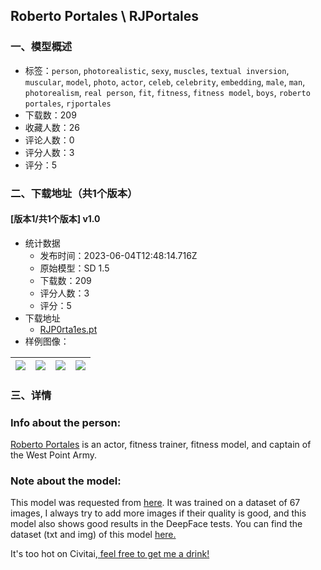 ## Roberto Portales \ RJPortales
### 一、模型概述

- 标签：`person`, `photorealistic`, `sexy`, `muscles`, `textual inversion`, `muscular`, `model`, `photo`, `actor`, `celeb`, `celebrity`, `embedding`, `male`, `man`, `photorealism`, `real person`, `fit`, `fitness`, `fitness model`, `boys`, `roberto portales`, `rjportales`
- 下载数：209
- 收藏人数：26
- 评论人数：0
- 评分人数：3
- 评分：5

### 二、下载地址（共1个版本）

#### [版本1/共1个版本] v1.0

- 统计数据
  - 发布时间：2023-06-04T12:48:14.716Z
  - 原始模型：SD 1.5
  - 下载数：209
  - 评分人数：3
  - 评分：5
- 下载地址
  - [RJP0rta1es.pt](https://civitai.com/api/download/models/89056)
- 样例图像：

| <img src="https://image.civitai.com/xG1nkqKTMzGDvpLrqFT7WA/9d7610fd-87cc-4015-af6d-5df704cbf862/width=450/1027252.jpeg" /> | <img src="https://image.civitai.com/xG1nkqKTMzGDvpLrqFT7WA/629a976b-245e-4939-8b7f-d50ba444f029/width=450/1027233.jpeg" /> | <img src="https://image.civitai.com/xG1nkqKTMzGDvpLrqFT7WA/33b45434-bed5-4e50-9d4c-58668627bf5b/width=450/1027240.jpeg" /> | <img src="https://image.civitai.com/xG1nkqKTMzGDvpLrqFT7WA/00accc53-eb28-4793-b3f2-9c31392e8bf5/width=450/1027224.jpeg" /> |
| ---- | ---- | ---- | ---- |


### 三、详情
<h3 id="heading-871"><strong>Info about the person:</strong></h3><p><a target="_blank" rel="ugc" href="https://www.instagram.com/rjportales/">Roberto Portales</a> is an actor, fitness trainer, fitness model, and captain of the West Point Army.</p><p></p><h3 id="heading-872"><strong>Note about the model:</strong></h3><p>This model was requested from <a target="_blank" rel="ugc" href="https://www.buymeacoffee.com/sadvideocard">here</a>. It was trained on a dataset of 67 images, I always try to add more images if their quality is good, and this model also shows good results in the DeepFace tests. <span>You can find the dataset (txt and img) of this model </span><a target="_blank" rel="ugc" href="https://www.buymeacoffee.com/sadvideocard/extras"><span>here.</span></a></p><p></p><p>It's too hot on Civitai,<a target="_blank" rel="ugc" href="https://www.buymeacoffee.com/sadvideocard"> feel free to get me a drink!</a></p>
